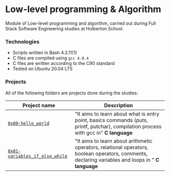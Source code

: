 # Low-level programming & Algorithm
Module of Low-level programming and algorithm, carried out during Full Stack Software Engineering studies at Holberton School.

### Technologies
-   Scripts written in Bash 4.3.11(1)
-   C files are compiled using `gcc 4.8.4`
-   C files are written according to the C90 standard
-   Tested on Ubuntu 20.04 LTS

### Projects
All of the following folders are projects done during the studies:
<table>
    <thead>
        <tr>
            <th>Project name</th>
            <th>Description</th>
        </tr>
    </thead>
    <tr>
    <tbody>
        <tr>
            <td><a href="#"><code>0x00-hello_world</code></a></td>
            <td>"It aims to learn about what is entry point, basics commands (puts, printf, putchar), compilation process with gcc in" <strong>C language</strong></td>
        </tr>
        <tr>
            <td><a href="#"><code>0x01-variables_if_else_while</code></a></td>
            <td>"It aims to learn about arithmetic operators, relational operators, boolean operators, comments, declaring variables and loops in " <strong>C language</strong></td>
        </tr>
    </tbody>
    </tr>
</table>

